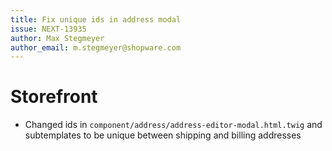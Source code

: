 ```yaml
---
title: Fix unique ids in address modal
issue: NEXT-13935
author: Max Stegmeyer
author_email: m.stegmeyer@shopware.com
---
```

# Storefront
* Changed ids in `component/address/address-editor-modal.html.twig` and subtemplates to be unique between shipping and billing addresses
